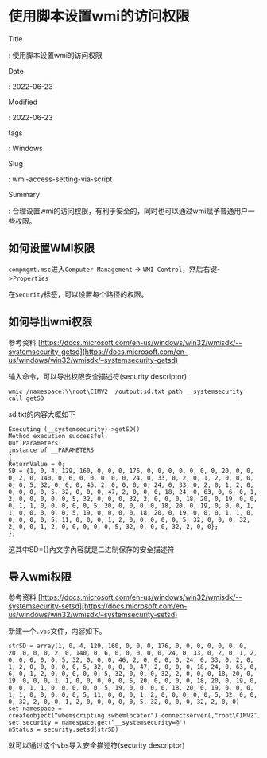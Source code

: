 # 使用脚本设置wmi的访问权限

Title

:   使用脚本设置wmi的访问权限

Date

:   2022-06-23

Modified

:   2022-06-23

tags

:   Windows

Slug

:   wmi-access-setting-via-script

Summary

:   合理设置wmi的访问权限，有利于安全的，同时也可以通过wmi赋予普通用户一些权限。

## 如何设置WMI权限

`compmgmt.msc`进入`Computer Management` -\>
`WMI Control`，然后右键-\>`Properties`

在`Security`标签，可以设置每个路径的权限。

## 如何导出wmi权限

参考资料
[https://docs.microsoft.com/en-us/windows/win32/wmisdk/--systemsecurity-getsd](https://docs.microsoft.com/en-us/windows/win32/wmisdk/–systemsecurity-getsd)

输入命令，可以导出权限安全描述符(security descriptor)

    wmic /namespace:\\root\CIMV2  /output:sd.txt path __systemsecurity call getSD

sd.txt的内容大概如下

    Executing (__systemsecurity)->getSD()
    Method execution successful.
    Out Parameters:
    instance of __PARAMETERS
    {
    ReturnValue = 0;
    SD = {1, 0, 4, 129, 160, 0, 0, 0, 176, 0, 0, 0, 0, 0, 0, 0, 20, 0, 0, 0, 2, 0, 140, 0, 6, 0, 0, 0, 0, 0, 24, 0, 33, 0, 2, 0, 1, 2, 0, 0, 0, 0, 0, 5, 32, 0, 0, 0, 46, 2, 0, 0, 0, 0, 24, 0, 33, 0, 2, 0, 1, 2, 0, 0, 0, 0, 0, 5, 32, 0, 0, 0, 47, 2, 0, 0, 0, 18, 24, 0, 63, 0, 6, 0, 1, 2, 0, 0, 0, 0, 0, 5, 32, 0, 0, 0, 32, 2, 0, 0, 0, 18, 20, 0, 19, 0, 0, 0, 1, 1, 0, 0, 0, 0, 0, 5, 20, 0, 0, 0, 0, 18, 20, 0, 19, 0, 0, 0, 1, 1, 0, 0, 0, 0, 0, 5, 19, 0, 0, 0, 0, 18, 20, 0, 19, 0, 0, 0, 1, 1, 0, 0, 0, 0, 0, 5, 11, 0, 0, 0, 1, 2, 0, 0, 0, 0, 0, 5, 32, 0, 0, 0, 32, 2, 0, 0, 1, 2, 0, 0, 0, 0, 0, 5, 32, 0, 0, 0, 32, 2, 0, 0};
    };

这其中SD={}內文字內容就是二进制保存的安全描述符

## 导入wmi权限

参考资料
[https://docs.microsoft.com/en-us/windows/win32/wmisdk/--systemsecurity-setsd](https://docs.microsoft.com/en-us/windows/win32/wmisdk/–systemsecurity-setsd)

新建一个`.vbs`文件，内容如下。

    strSD = array(1, 0, 4, 129, 160, 0, 0, 0, 176, 0, 0, 0, 0, 0, 0, 0, 20, 0, 0, 0, 2, 0, 140, 0, 6, 0, 0, 0, 0, 0, 24, 0, 33, 0, 2, 0, 1, 2, 0, 0, 0, 0, 0, 5, 32, 0, 0, 0, 46, 2, 0, 0, 0, 0, 24, 0, 33, 0, 2, 0, 1, 2, 0, 0, 0, 0, 0, 5, 32, 0, 0, 0, 47, 2, 0, 0, 0, 18, 24, 0, 63, 0, 6, 0, 1, 2, 0, 0, 0, 0, 0, 5, 32, 0, 0, 0, 32, 2, 0, 0, 0, 18, 20, 0, 19, 0, 0, 0, 1, 1, 0, 0, 0, 0, 0, 5, 20, 0, 0, 0, 0, 18, 20, 0, 19, 0, 0, 0, 1, 1, 0, 0, 0, 0, 0, 5, 19, 0, 0, 0, 0, 18, 20, 0, 19, 0, 0, 0, 1, 1, 0, 0, 0, 0, 0, 5, 11, 0, 0, 0, 1, 2, 0, 0, 0, 0, 0, 5, 32, 0, 0, 0, 32, 2, 0, 0, 1, 2, 0, 0, 0, 0, 0, 5, 32, 0, 0, 0, 32, 2, 0, 0)
    set namespace = createobject(“wbemscripting.swbemlocator").connectserver(,"root\CIMV2″)
    set security = namespace.get(“__systemsecurity=@")
    nStatus = security.setsd(strSD)

就可以通过这个vbs导入安全描述符(security descriptor)
